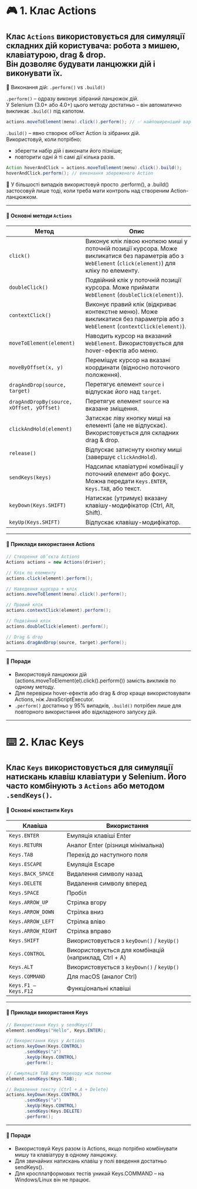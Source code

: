 # 🎮 1. Клас Actions  
Клас `Actions` використовується для симуляції складних дій користувача: робота з мишею, клавіатурою, drag & drop.   
Він дозволяє будувати ланцюжки дій і виконувати їх.  
---
🔎 Виконання дій: `.perform()` vs `.build()`

`.perform()` – одразу виконує зібраний ланцюжок дій.  
У Selenium (3.0+ або 4.0+) цього методу достатньо – він автоматично викликає `.build()` під капотом.

```java
actions.moveToElement(menu).click().perform(); // ✅ найпоширеніший варіант
```

`.build()` – явно створює об’єкт Action із зібраних дій.  
Використовуй, коли потрібно:
- зберегти набір дій і виконати його пізніше;
- повторити одні й ті самі дії кілька разів.
```java
Action hoverAndClick = actions.moveToElement(menu).click().build();
hoverAndClick.perform(); // виконання збереженого Action
```
📝 У більшості випадків використовуй просто .perform(), а .build() застосовуй лише тоді, коли треба мати контроль над створеним Action-ланцюжком.  

---
#### 📌 Основні методи `Actions`

| Метод | Опис |
|-------|------|
| `click()` | Виконує клік лівою кнопкою миші у поточній позиції курсора. Може викликатися без параметрів або з `WebElement` (`click(element)`) для кліку по елементу. |
| `doubleClick()` | Подвійний клік у поточній позиції курсора. Може приймати `WebElement` (`doubleClick(element)`). |
| `contextClick()` | Виконує правий клік (відкриває контекстне меню). Може викликатися без параметрів або з `WebElement` (`contextClick(element)`). |
| `moveToElement(element)` | Наводить курсор на вказаний `WebElement`. Використовується для hover-ефектів або меню. |
| `moveByOffset(x, y)` | Переміщує курсор на вказані координати (відносно поточного положення). |
| `dragAndDrop(source, target)` | Перетягує елемент `source` і відпускає його над `target`. |
| `dragAndDropBy(source, xOffset, yOffset)` | Перетягує елемент `source` на вказане зміщення. |
| `clickAndHold(element)` | Затискає ліву кнопку миші на елементі (але не відпускає). Використовується для складних drag & drop. |
| `release()` | Відпускає затиснуту кнопку миші (завершує `clickAndHold`). |
| `sendKeys(keys)` | Надсилає клавіатурні комбінації у поточний елемент або фокус. Можна передати `Keys.ENTER`, `Keys.TAB`, або текст. |
| `keyDown(Keys.SHIFT)` | Натискає (утримує) вказану клавішу-модифікатор (Ctrl, Alt, Shift). |
| `keyUp(Keys.SHIFT)` | Відпускає клавішу-модифікатор. |
---
#### 📘 Приклади використання Actions  

```java
// Створення об’єкта Actions
Actions actions = new Actions(driver);

// Клік по елементу
actions.click(element).perform();

// Наведення курсора + клік
actions.moveToElement(menu).click().perform();

// Правий клік
actions.contextClick(element).perform();

// Подвійний клік
actions.doubleClick(element).perform();

// Drag & drop
actions.dragAndDrop(source, target).perform();
```
---
#### 🧠 Поради  
- Використовуй ланцюжки дій (actions.moveToElement(el).click().perform()) замість викликів по одному методу.
- Для перевірки hover-ефектів або drag & drop краще використовувати Actions, ніж JavaScriptExecutor.
- `.perform()` достатньо у 95% випадків, `.build()` потрібен лише для повторного використання або відкладеного запуску дій.
---

# ⌨️ 2. Клас Keys
Клас `Keys` використовується для симуляції натискань клавіш клавіатури у Selenium.
Його часто комбінують з `Actions` або методом `.sendKeys()`.  
---
#### 📌 Основні константи Keys  

| Клавіша | Використання |
|----------|--------------|
| `Keys.ENTER` | Емуляція клавіші Enter |
| `Keys.RETURN` | Аналог Enter (різниця мінімальна) |
| `Keys.TAB` | Перехід до наступного поля |
| `Keys.ESCAPE` | Емуляція Escape |
| `Keys.BACK_SPACE` | Видалення символу назад |
| `Keys.DELETE` | Видалення символу вперед |
| `Keys.SPACE` | Пробіл |
| `Keys.ARROW_UP` | Стрілка вгору |
| `Keys.ARROW_DOWN` | Стрілка вниз |
| `Keys.ARROW_LEFT` | Стрілка вліво |
| `Keys.ARROW_RIGHT` | Стрілка вправо |
| `Keys.SHIFT` | Використовується з `keyDown()` / `keyUp()` |
| `Keys.CONTROL` | Використовується для комбінацій (наприклад, Ctrl + A) |
| `Keys.ALT` | Використовується з `keyDown()` / `keyUp()` |
| `Keys.COMMAND` | Для macOS (аналог Ctrl) |
| `Keys.F1 – Keys.F12` | Функціональні клавіші |

---
#### 📘 Приклади використання Keys
```java
// Використання Keys у sendKeys()
element.sendKeys("Hello", Keys.ENTER);

// Використання Keys у Actions
actions.keyDown(Keys.CONTROL)
       .sendKeys("a")
       .keyUp(Keys.CONTROL)
       .perform();

// Симуляція TAB для переходу між полями
element.sendKeys(Keys.TAB);

// Видалення тексту (Ctrl + A + Delete)
actions.keyDown(Keys.CONTROL)
       .sendKeys("a")
       .keyUp(Keys.CONTROL)
       .sendKeys(Keys.DELETE)
       .perform();
```
---
#### 🧠 Поради
- Використовуй Keys разом із Actions, якщо потрібно комбінувати мишу та клавіатуру в одному ланцюжку. 
- Для звичайних натискань клавіш у полі введення достатньо sendKeys().
- Для кросплатформових тестів уникай Keys.COMMAND – на Windows/Linux він не працює.